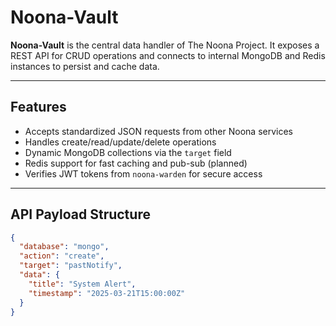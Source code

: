 
# Noona-Vault

**Noona-Vault** is the central data handler of The Noona Project. It exposes a REST API for CRUD operations and connects to internal MongoDB and Redis instances to persist and cache data.

---

## Features

- Accepts standardized JSON requests from other Noona services
- Handles create/read/update/delete operations
- Dynamic MongoDB collections via the `target` field
- Redis support for fast caching and pub-sub (planned)
- Verifies JWT tokens from `noona-warden` for secure access

---

## API Payload Structure

```json
{
  "database": "mongo",
  "action": "create",
  "target": "pastNotify",
  "data": {
    "title": "System Alert",
    "timestamp": "2025-03-21T15:00:00Z"
  }
}
